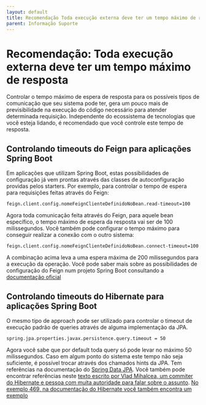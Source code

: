 ```yaml
---
layout: default
title: Recomendação Toda execução externa deve ter um tempo máximo de resposta 
parent: Informação Suporte
---
```


# Recomendação: Toda execução externa deve ter um tempo máximo de resposta

Controlar o tempo máximo de espera de resposta para os possíveis tipos de comunicação que seu sistema pode ter, gera um pouco mais de previsibilidade na execução do código necessário para atender determinada requisição. Independente do ecossistema de tecnologias que você esteja lidando, é recomendado que você controle este tempo de resposta. 

## Controlando timeouts do Feign para aplicações Spring Boot

Em aplicações que utilizam Spring Boot, estas possibilidades de configuração já vem prontas através das classes de autoconfiguração providas pelos starters. Por exemplo, para controlar o tempo de espera para requisições feitas através do Feign:

```
feign.client.config.nomeFeignClienteDefinidoNoBean.read-timeout=100
```
Agora toda comunicação feita através do Feign, para aquele bean específico, o tempo máximo de espera da resposta vai ser de 100 milissegundos. Você também pode configurar o tempo máximo para conseguir realizar a conexão com o outro sistema:

```
feign.client.config.nomeFeignClienteDefinidoNoBean.connect-timeout=100
```

A combinação acima leva a uma espera máxima de 200 milissegundos para a execução da operação. Você pode saber mais sobre as possibilidades de configuração do Feign num projeto Spring Boot consultando a [documentação oficial](https://docs.spring.io/spring-cloud-openfeign/docs/2.2.4.RELEASE/reference/html/appendix.html)

## Controlando timeouts do Hibernate para aplicações Spring Boot

O mesmo tipo de approach pode ser utilizado para controlar o timeout de execução padrão de queries através de alguma implementação da JPA. 

```
spring.jpa.properties.javax.persistence.query.timeout = 50
```
Agora você sabe que por default toda query só pode levar no máximo 50 milissegundos. Caso em algum ponto do sistema este tempo não seja suficiente, é possível trocar através dos chamados hints da JPA. Tem referências na documentação do [Spring Data JPA](https://docs.spring.io/spring-data/jpa/docs/current/reference/html/#jpa.query-hints). Você também pode encontrar referências neste [texto escrito por Vlad Mihalcea, um commiter do Hibernate e pessoa com muita autoridade para falar sobre o assunto](https://vladmihalcea.com/jpa-hibernate-query-hints/). [No exemplo 469, na documentação do Hibernate você também encontra um exemplo](https://docs.jboss.org/hibernate/orm/5.2/userguide/html_single/Hibernate_User_Guide.html#jpql-api)


